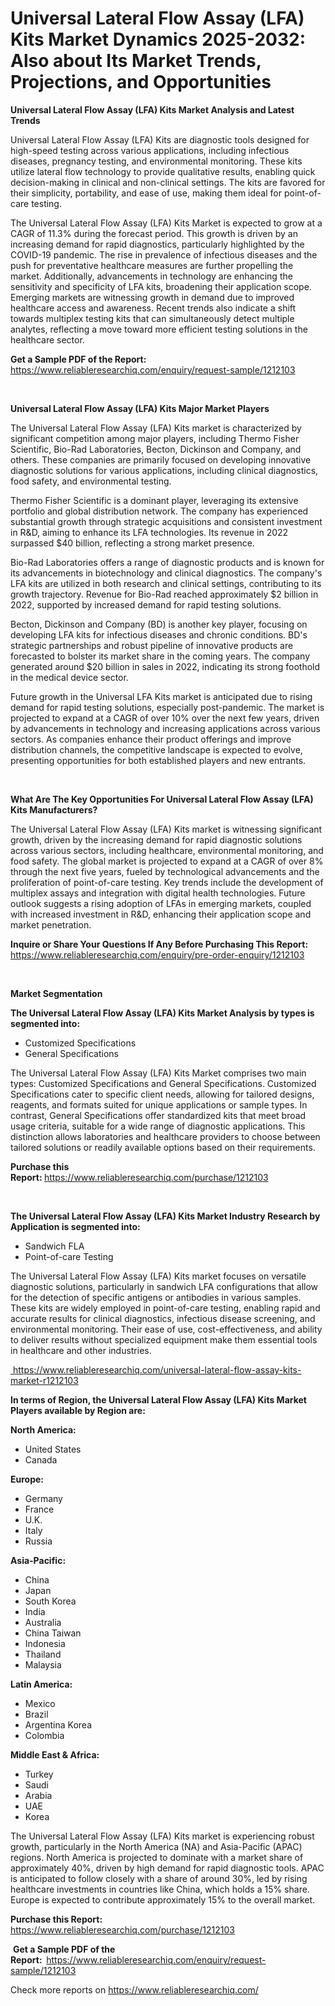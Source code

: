 <p><h1>Universal Lateral Flow Assay (LFA) Kits Market Dynamics 2025-2032: Also about Its Market Trends, Projections, and Opportunities</h1></p><p><strong>Universal Lateral Flow Assay (LFA) Kits Market Analysis and Latest Trends</strong></p>
<p><p>Universal Lateral Flow Assay (LFA) Kits are diagnostic tools designed for high-speed testing across various applications, including infectious diseases, pregnancy testing, and environmental monitoring. These kits utilize lateral flow technology to provide qualitative results, enabling quick decision-making in clinical and non-clinical settings. The kits are favored for their simplicity, portability, and ease of use, making them ideal for point-of-care testing.</p><p>The Universal Lateral Flow Assay (LFA) Kits Market is expected to grow at a CAGR of 11.3% during the forecast period. This growth is driven by an increasing demand for rapid diagnostics, particularly highlighted by the COVID-19 pandemic. The rise in prevalence of infectious diseases and the push for preventative healthcare measures are further propelling the market. Additionally, advancements in technology are enhancing the sensitivity and specificity of LFA kits, broadening their application scope. Emerging markets are witnessing growth in demand due to improved healthcare access and awareness. Recent trends also indicate a shift towards multiplex testing kits that can simultaneously detect multiple analytes, reflecting a move toward more efficient testing solutions in the healthcare sector.</p></p>
<p><strong>Get a Sample PDF of the Report:&nbsp;</strong> <a href="https://www.reliableresearchiq.com/enquiry/request-sample/1212103?utm_campaign=2758&utm_medium=2&utm_source=Github&utm_content=ia&utm_term=24032025&utm_id=universal-lateral-flow-assay-lfa-kits">https://www.reliableresearchiq.com/enquiry/request-sample/1212103</a></p>
<p>&nbsp;</p>
<p><strong>Universal Lateral Flow Assay (LFA) Kits Major Market Players</strong></p>
<p><p>The Universal Lateral Flow Assay (LFA) Kits market is characterized by significant competition among major players, including Thermo Fisher Scientific, Bio-Rad Laboratories, Becton, Dickinson and Company, and others. These companies are primarily focused on developing innovative diagnostic solutions for various applications, including clinical diagnostics, food safety, and environmental testing. </p><p>Thermo Fisher Scientific is a dominant player, leveraging its extensive portfolio and global distribution network. The company has experienced substantial growth through strategic acquisitions and consistent investment in R&D, aiming to enhance its LFA technologies. Its revenue in 2022 surpassed $40 billion, reflecting a strong market presence.</p><p>Bio-Rad Laboratories offers a range of diagnostic products and is known for its advancements in biotechnology and clinical diagnostics. The company's LFA kits are utilized in both research and clinical settings, contributing to its growth trajectory. Revenue for Bio-Rad reached approximately $2 billion in 2022, supported by increased demand for rapid testing solutions.</p><p>Becton, Dickinson and Company (BD) is another key player, focusing on developing LFA kits for infectious diseases and chronic conditions. BD's strategic partnerships and robust pipeline of innovative products are forecasted to bolster its market share in the coming years. The company generated around $20 billion in sales in 2022, indicating its strong foothold in the medical device sector.</p><p>Future growth in the Universal LFA Kits market is anticipated due to rising demand for rapid testing solutions, especially post-pandemic. The market is projected to expand at a CAGR of over 10% over the next few years, driven by advancements in technology and increasing applications across various sectors. As companies enhance their product offerings and improve distribution channels, the competitive landscape is expected to evolve, presenting opportunities for both established players and new entrants.</p></p>
<p>&nbsp;</p>
<p><strong>What Are The Key Opportunities For Universal Lateral Flow Assay (LFA) Kits Manufacturers?</strong></p>
<p><p>The Universal Lateral Flow Assay (LFA) Kits market is witnessing significant growth, driven by the increasing demand for rapid diagnostic solutions across various sectors, including healthcare, environmental monitoring, and food safety. The global market is projected to expand at a CAGR of over 8% through the next five years, fueled by technological advancements and the proliferation of point-of-care testing. Key trends include the development of multiplex assays and integration with digital health technologies. Future outlook suggests a rising adoption of LFAs in emerging markets, coupled with increased investment in R&D, enhancing their application scope and market penetration.</p></p>
<p><strong>Inquire or Share Your Questions If Any Before Purchasing This Report:</strong> <a href="https://www.reliableresearchiq.com/enquiry/pre-order-enquiry/1212103?utm_campaign=2758&utm_medium=2&utm_source=Github&utm_content=ia&utm_term=24032025&utm_id=universal-lateral-flow-assay-lfa-kits">https://www.reliableresearchiq.com/enquiry/pre-order-enquiry/1212103</a></p>
<p>&nbsp;</p>
<p><strong>Market Segmentation</strong></p>
<p><strong>The Universal Lateral Flow Assay (LFA) Kits Market Analysis by types is segmented into:</strong></p>
<p><ul><li>Customized Specifications</li><li>General Specifications</li></ul></p>
<p><p>The Universal Lateral Flow Assay (LFA) Kits Market comprises two main types: Customized Specifications and General Specifications. Customized Specifications cater to specific client needs, allowing for tailored designs, reagents, and formats suited for unique applications or sample types. In contrast, General Specifications offer standardized kits that meet broad usage criteria, suitable for a wide range of diagnostic applications. This distinction allows laboratories and healthcare providers to choose between tailored solutions or readily available options based on their requirements.</p></p>
<p><strong>Purchase this Report:&nbsp;</strong><a href="https://www.reliableresearchiq.com/purchase/1212103?utm_campaign=2758&utm_medium=2&utm_source=Github&utm_content=ia&utm_term=24032025&utm_id=universal-lateral-flow-assay-lfa-kits">https://www.reliableresearchiq.com/purchase/1212103</a></p>
<p>&nbsp;</p>
<p><strong>The Universal Lateral Flow Assay (LFA) Kits Market Industry Research by Application is segmented into:</strong></p>
<p><ul><li>Sandwich FLA</li><li>Point-of-care Testing</li></ul></p>
<p><p>The Universal Lateral Flow Assay (LFA) Kits market focuses on versatile diagnostic solutions, particularly in sandwich LFA configurations that allow for the detection of specific antigens or antibodies in various samples. These kits are widely employed in point-of-care testing, enabling rapid and accurate results for clinical diagnostics, infectious disease screening, and environmental monitoring. Their ease of use, cost-effectiveness, and ability to deliver results without specialized equipment make them essential tools in healthcare and other industries.</p></p>
<p><a href="https://www.reliableresearchiq.com/universal-lateral-flow-assay-kits-market-r1212103?utm_campaign=2758&utm_medium=2&utm_source=Github&utm_content=ia&utm_term=24032025&utm_id=universal-lateral-flow-assay-lfa-kits">&nbsp;https://www.reliableresearchiq.com/universal-lateral-flow-assay-kits-market-r1212103</a></p>
<p><strong>In terms of Region, the Universal Lateral Flow Assay (LFA) Kits Market Players available by Region are:</strong></p>
<p>
    <p> <strong> North America: </strong>
        <ul>
            <li>United States</li>
            <li>Canada</li>
        </ul>
        </p> 
    <p> <strong> Europe: </strong>
        <ul>
            <li>Germany</li>
            <li>France</li>
            <li>U.K.</li>
            <li>Italy</li>
            <li>Russia</li>
        </ul>
        </p> 
    <p> <strong> Asia-Pacific: </strong>
        <ul>
            <li>China</li>
            <li>Japan</li>
            <li>South Korea</li>
            <li>India</li>
            <li>Australia</li>
            <li>China Taiwan</li>
            <li>Indonesia</li>
            <li>Thailand</li>
            <li>Malaysia</li>
        </ul>
        </p> 
    <p> <strong> Latin America: </strong>
        <ul>
            <li>Mexico</li>
            <li>Brazil</li>
            <li>Argentina Korea</li>
            <li>Colombia</li>
        </ul>
        </p> 
    <p> <strong> Middle East & Africa: </strong>
        <ul>
            <li>Turkey</li>
            <li>Saudi</li>
            <li>Arabia</li>
            <li>UAE</li>
            <li>Korea</li>
        </ul>
    </p>
    </p>
<p><p>The Universal Lateral Flow Assay (LFA) Kits market is experiencing robust growth, particularly in the North America (NA) and Asia-Pacific (APAC) regions. North America is projected to dominate with a market share of approximately 40%, driven by high demand for rapid diagnostic tools. APAC is anticipated to follow closely with a share of around 30%, led by rising healthcare investments in countries like China, which holds a 15% share. Europe is expected to contribute approximately 15% to the overall market.</p></p>
<p><strong>Purchase this Report: </strong><a href="https://www.reliableresearchiq.com/purchase/1212103?utm_campaign=2758&utm_medium=2&utm_source=Github&utm_content=ia&utm_term=24032025&utm_id=universal-lateral-flow-assay-lfa-kits">https://www.reliableresearchiq.com/purchase/1212103</a></p>
<p>&nbsp;<strong>Get a Sample PDF of the Report:&nbsp;&nbsp;</strong><a href="https://www.reliableresearchiq.com/enquiry/request-sample/1212103?utm_campaign=2758&utm_medium=2&utm_source=Github&utm_content=ia&utm_term=24032025&utm_id=universal-lateral-flow-assay-lfa-kits">https://www.reliableresearchiq.com/enquiry/request-sample/1212103</a></p>
<p><strong></strong></p>
<p>Check more reports on <a href="https://www.reliableresearchiq.com/?utm_campaign=2758&utm_medium=2&utm_source=Github&utm_content=ia&utm_term=24032025&utm_id=universal-lateral-flow-assay-lfa-kits">https://www.reliableresearchiq.com/</a></p>